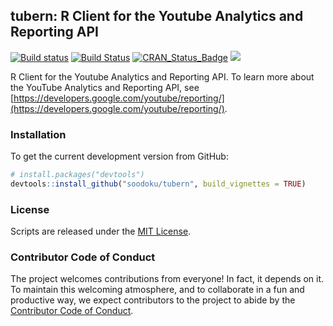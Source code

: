 ## tubern: R Client for the Youtube Analytics and Reporting API

[![Build status](https://ci.appveyor.com/api/projects/status/y2m2kda6polq50ge?svg=true)](https://ci.appveyor.com/project/soodoku/tubern)
[![Build Status](https://travis-ci.org/soodoku/tubern.svg?branch=master)](https://travis-ci.org/soodoku/tubern)
[![CRAN_Status_Badge](http://www.r-pkg.org/badges/version/tubern)](https://cran.r-project.org/package=tubern)
![](http://cranlogs.r-pkg.org/badges/grand-total/tubern)

R Client for the Youtube Analytics and Reporting API. To learn more about the YouTube Analytics and Reporting API, see [https://developers.google.com/youtube/reporting/](https://developers.google.com/youtube/reporting/).

### Installation

To get the current development version from GitHub:

```r
# install.packages("devtools")
devtools::install_github("soodoku/tubern", build_vignettes = TRUE)
```

### License
Scripts are released under the [MIT License](http://opensource.org/licenses/MIT).

### Contributor Code of Conduct

The project welcomes contributions from everyone! In fact, it depends on it. To maintain this welcoming atmosphere, and to collaborate in a fun and productive way, we expect contributors to the project to abide by the [Contributor Code of Conduct](http://contributor-covenant.org/version/1/0/0/).